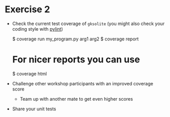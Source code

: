 # Exercise 2

* Check the current test coverage of `gksolite` (you might also check your coding style with [pylint](https://pylint.readthedocs.io/en/latest/))


	$ coverage run my_program.py arg1 arg2
	$ coverage report
	# For nicer reports you can use
	$ coverage html

* Challenge other workshop participants with an improved coverage score
	* Team up with another mate to get even higher scores
* Share your unit tests
